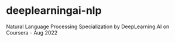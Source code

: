 # deeplearningai-nlp
Natural Language Processing Specialization by DeepLearning.AI on Coursera - Aug 2022

